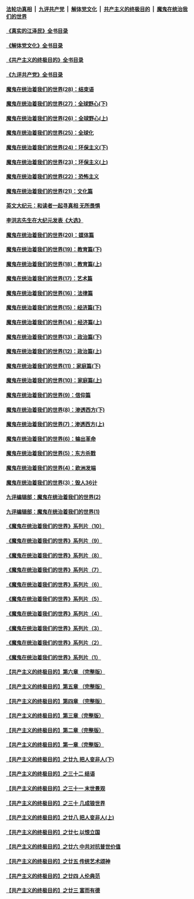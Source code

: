 ####  [法轮功真相](../../../../basic/blob/master/README.md?t=06300831) &nbsp;|&nbsp; [九评共产党](../../../../9ping.md/blob/master/README.md?t=06300831) &nbsp;|&nbsp; [解体党文化](../../../../jtdwh.md/blob/master/README.md?t=06300831)  &nbsp;|&nbsp; [共产主义的终极目的](../../../../gczydzjmd.md/blob/master/README.md?t=06300831) &nbsp;|&nbsp; [魔鬼在统治我们的世界](../../../../mgztzwmdsj.md/blob/master/README.md?t=06300831) 

#### [《真实的江泽民》全书目录](../pages/nsc422/n13721399.md?t=06300831) 

#### [《解体党文化》全书目录](../pages/nsc422/n13721157.md?t=06300831) 

#### [《共产主义的终极目的》全书目录](../pages/nsc422/n13721048.md?t=06300831) 

#### [《九评共产党》全书目录](../pages/nsc422/n13708085.md?t=06300831) 

#### [魔鬼在统治着我们的世界(28)：结束语](../pages/nsc422/n10936246.md?t=06300831) 

#### [魔鬼在统治着我们的世界(27)：全球野心(下)](../pages/nsc422/n10928319.md?t=06300831) 

#### [魔鬼在统治着我们的世界(26)：全球野心(上)](../pages/nsc422/n10900318.md?t=06300831) 

#### [魔鬼在统治着我们的世界(25)：全球化](../pages/nsc422/n10788205.md?t=06300831) 

#### [魔鬼在统治着我们的世界(24)：环保主义(下)](../pages/nsc422/n10695307.md?t=06300831) 

#### [魔鬼在统治着我们的世界(23)：环保主义(上)](../pages/nsc422/n10688613.md?t=06300831) 

#### [魔鬼在统治着我们的世界(22)：恐怖主义](../pages/nsc422/n10614727.md?t=06300831) 

#### [魔鬼在统治着我们的世界(21)：文化篇](../pages/nsc422/n10597706.md?t=06300831) 

#### [英文大纪元：和读者一起寻真相 无所畏惧](../pages/nsc422/n12542027.md?t=06300831) 

#### [李洪志先生在大纪元发表《大选》](../pages/nsc422/n12534746.md?t=06300831) 

#### [魔鬼在统治着我们的世界(20)：媒体篇](../pages/nsc422/n10586579.md?t=06300831) 

#### [魔鬼在统治着我们的世界(19)：教育篇(下)](../pages/nsc422/n10564808.md?t=06300831) 

#### [魔鬼在统治着我们的世界(18)：教育篇(上)](../pages/nsc422/n10526970.md?t=06300831) 

#### [魔鬼在统治着我们的世界(17)：艺术篇](../pages/nsc422/n10499093.md?t=06300831) 

#### [魔鬼在统治着我们的世界(16)：法律篇](../pages/nsc422/n10485969.md?t=06300831) 

#### [魔鬼在统治着我们的世界(15)：经济篇(下)](../pages/nsc422/n10469975.md?t=06300831) 

#### [魔鬼在统治着我们的世界(14)：经济篇(上)](../pages/nsc422/n10457370.md?t=06300831) 

#### [魔鬼在统治着我们的世界(13)：政治篇(下)](../pages/nsc422/n10448270.md?t=06300831) 

#### [魔鬼在统治着我们的世界(12)：政治篇(上)](../pages/nsc422/n10444576.md?t=06300831) 

#### [魔鬼在统治着我们的世界(11)：家庭篇(下)](../pages/nsc422/n10440961.md?t=06300831) 

#### [魔鬼在统治着我们的世界(10)：家庭篇(上)](../pages/nsc422/n10435448.md?t=06300831) 

#### [魔鬼在统治着我们的世界(9)：信仰篇](../pages/nsc422/n10432159.md?t=06300831) 

#### [魔鬼在统治着我们的世界(8)：渗透西方(下)](../pages/nsc422/n10429603.md?t=06300831) 

#### [魔鬼在统治着我们的世界(7)：渗透西方(上)](../pages/nsc422/n10426013.md?t=06300831) 

#### [魔鬼在统治着我们的世界(6)：输出革命](../pages/nsc422/n10421536.md?t=06300831) 

#### [魔鬼在统治着我们的世界(5)：东方杀戮](../pages/nsc422/n10417707.md?t=06300831) 

#### [魔鬼在统治着我们的世界(4)：欧洲发端](../pages/nsc422/n10414890.md?t=06300831) 

#### [魔鬼在统治着我们的世界(3)：毁人36计](../pages/nsc422/n10411583.md?t=06300831) 

#### [九评编辑部：魔鬼在统治着我们的世界(2)](../pages/nsc422/n10410036.md?t=06300831) 

#### [九评编辑部：魔鬼在统治着我们的世界(1)](../pages/nsc422/n10406825.md?t=06300831) 

#### [《魔鬼在统治着我们的世界》系列片（10）](../pages/nsc422/n12292670.md?t=06300831) 

#### [《魔鬼在统治着我们的世界》系列片（9）](../pages/nsc422/n12290859.md?t=06300831) 

#### [《魔鬼在统治着我们的世界》系列片（8）](../pages/nsc422/n12287445.md?t=06300831) 

#### [《魔鬼在统治着我们的世界》系列片（7）](../pages/nsc422/n12283425.md?t=06300831) 

#### [《魔鬼在统治着我们的世界》系列片（6）](../pages/nsc422/n12282314.md?t=06300831) 

#### [《魔鬼在统治着我们的世界》系列片（5）](../pages/nsc422/n12281419.md?t=06300831) 

#### [《魔鬼在统治着我们的世界》系列片（4）](../pages/nsc422/n12274024.md?t=06300831) 

#### [《魔鬼在统治着我们的世界》系列片（3）](../pages/nsc422/n12271322.md?t=06300831) 

#### [《魔鬼在统治着我们的世界》系列片（2）](../pages/nsc422/n12269049.md?t=06300831) 

#### [《魔鬼在统治着我们的世界》系列片（1）](../pages/nsc422/n12267575.md?t=06300831) 

#### [【共产主义的终极目的】第六章 （完整版）](../pages/nsc422/n11428913.md?t=06300831) 

#### [【共产主义的终极目的】第五章 （完整版）](../pages/nsc422/n11428912.md?t=06300831) 

#### [【共产主义的终极目的】第四章 （完整版）](../pages/nsc422/n11428907.md?t=06300831) 

#### [【共产主义的终极目的】第三章（完整版）](../pages/nsc422/n11428848.md?t=06300831) 

#### [【共产主义的终极目的】第二章（完整版）](../pages/nsc422/n11428831.md?t=06300831) 

#### [【共产主义的终极目的】第一章（完整版）](../pages/nsc422/n11417651.md?t=06300831) 

#### [【共产主义的终极目的】之廿九 把人变非人(下)](../pages/nsc422/n11344140.md?t=06300831) 

#### [【共产主义的终极目的】之三十二 结语](../pages/nsc422/n11360535.md?t=06300831) 

#### [【共产主义的终极目的】之三十一 末世景观](../pages/nsc422/n11351129.md?t=06300831) 

#### [【共产主义的终极目的】之三十 几成狼世界](../pages/nsc422/n11348280.md?t=06300831) 

#### [【共产主义的终极目的】之廿八 把人变非人(上)](../pages/nsc422/n11340492.md?t=06300831) 

#### [【共产主义的终极目的】之廿七 以恨立国](../pages/nsc422/n11336944.md?t=06300831) 

#### [【共产主义的终极目的】之廿六 中共对抗普世价值](../pages/nsc422/n11324785.md?t=06300831) 

#### [【共产主义的终极目的】之廿五 传统艺术颂神](../pages/nsc422/n11296396.md?t=06300831) 

#### [【共产主义的终极目的】之廿四 人伦典范](../pages/nsc422/n11296397.md?t=06300831) 

#### [【共产主义的终极目的】之廿三 富而有德](../pages/nsc422/n11283598.md?t=06300831) 

